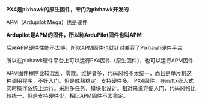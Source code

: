 **PX4是pixhawk的原生固件，专门为pixhawk开发的**

APM（Ardupilot Mega）也是硬件

**Ardupilot是APM的固件，所以称ArduPilot固件也叫APM**

后来APM硬件性能不太够，所以APM固件也就针对兼容了Pixhawh硬件平台

所以在pixhawk硬件平台上可以运行PX4固件（原生固件），也可以运行APM固件

APM固件程序比较混乱，零散。维护者多，代码风格不太统一，而且是单片机这种调用程序，不好入门。但是成熟稳定，支持硬件多。
PX4固件，在nuttx嵌入式实时操作系统上运行。采用多任务，模块化设计。相对来说方便入门，代码风格比较统一。但是支持硬件少，相比APM固件不太稳定。